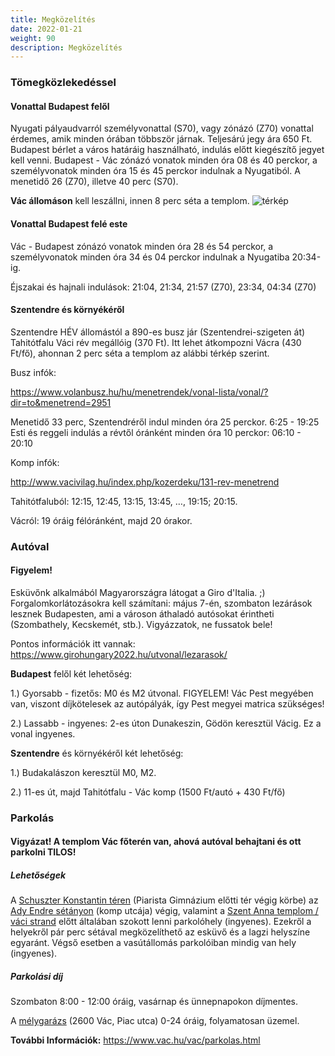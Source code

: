```yaml
---
title: Megközelítés
date: 2022-01-21
weight: 90
description: Megközelítés
---
```


### Tömegközlekedéssel

#### Vonattal Budapest felől

Nyugati pályaudvarról személyvonattal (S70), vagy zónázó (Z70) vonattal érdemes, amik
minden órában többször járnak. Teljesárú jegy ára 650 Ft. Budapest bérlet a város határáig
használható, indulás előtt kiegészítő jegyet kell venni. Budapest - Vác zónázó vonatok
minden óra 08 és 40 perckor, a személyvonatok minden óra 15 és 45 perckor indulnak a
Nyugatiból. A menetidő 26 (Z70), illetve 40 perc (S70).

**Vác állomáson** kell leszállni, innen 8 perc séta a templom.
![térkép](/images/allomas-templom.jpg)


#### Vonattal Budapest felé este

Vác - Budapest zónázó vonatok minden óra 28 és 54 perckor, a személyvonatok minden óra
34 és 04 perckor indulnak a Nyugatiba 20:34-ig.

Éjszakai és hajnali indulások: 21:04, 21:34, 21:57 (Z70), 23:34, 04:34 (Z70)

#### Szentendre és környékéről

Szentendre HÉV állomástól a 890-es busz jár (Szentendrei-szigeten át) Tahitótfalu Váci rév
megállóig (370 Ft). Itt lehet átkompozni Vácra (430 Ft/fő), ahonnan 2 perc séta a templom az
alábbi térkép szerint.

Busz infók:

https://www.volanbusz.hu/hu/menetrendek/vonal-lista/vonal/?dir=to&menetrend=2951

Menetidő 33 perc, Szentendréről indul minden óra 25 perckor. 6:25 - 19:25
Esti és reggeli indulás a révtől óránként minden óra 10 perckor: 06:10 - 20:10

Komp infók:

http://www.vacivilag.hu/index.php/kozerdeku/131-rev-menetrend

Tahitótfaluból: 12:15, 12:45, 13:15, 13:45, …, 19:15; 20:15.

Vácról: 19 óráig félóránként, majd 20 órakor.

### Autóval

<h4 class="has-text-danger">
Figyelem!
</h4>

<p class="has-text-danger">
Esküvőnk alkalmából Magyarországra látogat a Giro d'Italia. ;)
Forgalomkorlátozásokra kell számítani: május 7-én, szombaton lezárások lesznek Budapesten, ami a városon áthaladó autósokat érintheti (Szombathely, Kecskemét, stb.). Vigyázzatok, ne fussatok bele!

Pontos információk itt vannak:
https://www.girohungary2022.hu/utvonal/lezarasok/
</p>

**Budapest** felől két lehetőség:

1.) Gyorsabb - fizetős: M0 és M2 útvonal. FIGYELEM! Vác Pest megyében van, viszont
díjkötelesek az autópályák, így Pest megyei matrica szükséges!

2.) Lassabb - ingyenes: 2-es úton Dunakeszin, Gödön keresztül Vácig. Ez a vonal ingyenes.

**Szentendre** és környékéről két lehetőség:

1.) Budakalászon keresztül M0, M2.

2.) 11-es út, majd Tahitótfalu - Vác komp (1500 Ft/autó + 430 Ft/fő)


### Parkolás

<h4 class="has-text-danger">
Vigyázat!
A templom Vác főterén van, ahová autóval behajtani és ott parkolni TILOS! </h4>

##### Lehetőségek

A [Schuszter Konstantin
téren](https://www.google.com/maps/place/V%C3%A1c,+Schuszter+Konstantin+t%C3%A9r+11,+2600/@47.7759633,19.1300431,17z/data=!4m13!1m7!3m6!1s0x47402aebf1197017:0x29dfba11b3106409!2sV%C3%A1c,+Schuszter+Konstantin+t%C3%A9r,+2600!3b1!8m2!3d47.7756497!4d19.1315451!3m4!1s0x47402aebf81afb4b:0xd3f9cd2965d57402!8m2!3d47.7760046!4d19.131313)
(Piarista Gimnázium előtti tér végig körbe) az  [Ady Endre
sétányon](https://www.google.com/maps/place/V%C3%A1c,+Ady+Endre+stny.,+2600/@47.776176,19.12661,17z/data=!3m1!4b1!4m5!3m4!1s0x47402aeb4295bc57:0x2d6ce5c460156460!8m2!3d47.776176!4d19.12661)
(komp utcája) végig, valamint a [Szent Anna templom / váci strand](https://www.google.com/maps/place/47%C2%B046'33.6%22N+19%C2%B007'42.6%22E/@47.776,19.1285,17z/data=!3m1!4b1!4m6!3m5!1s0x0:0xb9e50d4737264bac!7e2!8m2!3d47.7759965!4d19.1285065) előtt általában
szokott lenni parkolóhely (ingyenes). Ezekről a helyekről pár perc sétával megközelíthető az
esküvő és a lagzi helyszíne egyaránt. Végső esetben a vasútállomás parkolóiban mindig
van hely (ingyenes).

##### Parkolási díj

Szombaton 8:00 - 12:00 óráig, vasárnap és ünnepnapokon díjmentes.

A [mélygarázs](https://www.google.com/maps/place/M%C3%A9lygar%C3%A1zs/@47.7785609,19.1280856,17z/data=!3m1!4b1!4m5!3m4!1s0x47402b8b76d0b321:0x122392fc9560bfd6!8m2!3d47.7785573!4d19.1302743) (2600 Vác, Piac utca) 0-24 óráig, folyamatosan üzemel.

**További Információk:** https://www.vac.hu/vac/parkolas.html